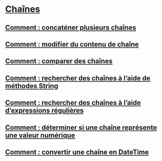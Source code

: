 # [Chaînes](index.md)
## [Comment : concaténer plusieurs chaînes](how-to-concatenate-multiple-strings.md)
## [Comment : modifier du contenu de chaîne](how-to-modify-string-contents.md)
## [Comment : comparer des chaînes](how-to-compare-strings.md)
## [Comment : rechercher des chaînes à l’aide de méthodes String](how-to-search-strings-using-string-methods.md)
## [Comment : rechercher des chaînes à l’aide d’expressions régulières](how-to-search-strings-using-regular-expressions.md)
## [Comment : déterminer si une chaîne représente une valeur numérique](how-to-determine-whether-a-string-represents-a-numeric-value.md)
## [Comment : convertir une chaîne en DateTime](how-to-convert-a-string-to-a-datetime.md)
